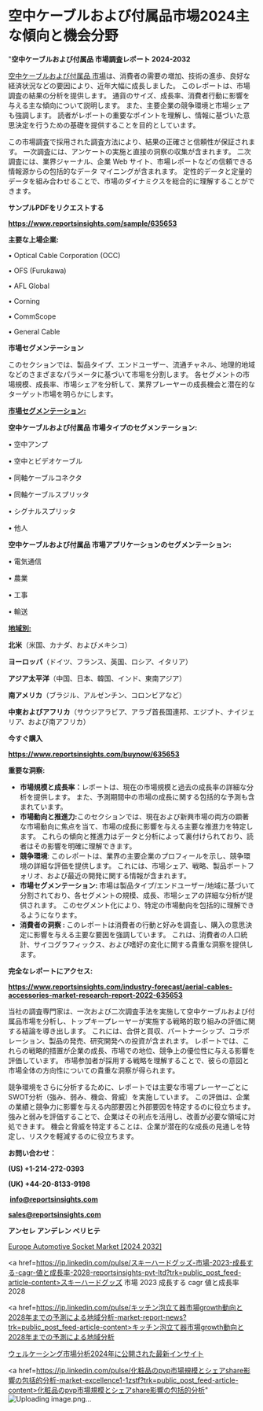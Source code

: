 # 空中ケーブルおよび付属品市場2024主な傾向と機会分野

"<strong>空中ケーブルおよび付属品 市場調査レポート 2024-2032</strong>

<a href=https://www.reportsinsights.com/sample/635653>空中ケーブルおよび付属品 市場</a>は、消費者の需要の増加、技術の進歩、良好な経済状況などの要因により、近年大幅に成長しました。 このレポートは、市場調査の結果の分析を提供します。 通貨のサイズ、成長率、消費者行動に影響を与える主な傾向について説明します。 また、主要企業の競争環境と市場シェアも強調します。 読者がレポートの重要なポイントを理解し、情報に基づいた意思決定を行うための基礎を提供することを目的としています。

この市場調査で採用された調査方法により、結果の正確さと信頼性が保証されます。 一次調査には、アンケートの実施と直接の洞察の収集が含まれます。 二次調査には、業界ジャーナル、企業 Web サイト、市場レポートなどの信頼できる情報源からの包括的なデータ マイニングが含まれます。 定性的データと定量的データを組み合わせることで、市場のダイナミクスを総合的に理解することができます。

<strong><b>サンプルPDFをリクエストする</b></strong>

<a href=https://www.reportsinsights.com/sample/635653><strong><u>https://www.reportsinsights.com/sample/635653</u></strong></a>

<strong>主要な上場企業:</strong>

• Optical Cable Corporation (OCC)

• OFS (Furukawa)

• AFL Global

• Corning

• CommScope

• General Cable

<strong>市場セグメンテーション</strong>

このセクションでは、製品タイプ、エンドユーザー、流通チャネル、地理的地域などのさまざまなパラメータに基づいて市場を分割します。 各セグメントの市場規模、成長率、市場シェアを分析して、業界プレーヤーの成長機会と潜在的なターゲット市場を明らかにします。

<strong><u>市場セグメンテーション</u></strong><strong><u>:</u></strong>

<strong>空中ケーブルおよび付属品 市場タイプのセグメンテーション:</strong>

• 空中アンプ

• 空中とビデオケーブル

• 同軸ケーブルコネクタ

• 同軸ケーブルスプリッタ

• シグナルスプリッタ

• 他人

<strong>空中ケーブルおよび付属品 市場アプリケーションのセグメンテーション:</strong>

• 電気通信

• 農業

• 工事

• 輸送

<strong><u>地域別</u></strong><strong><u>:</u></strong>

<strong>北米</strong>（米国、カナダ、およびメキシコ）

<strong>ヨーロッパ</strong>（ドイツ、フランス、英国、ロシア、イタリア）

<strong>アジア太平洋</strong>（中国、日本、韓国、インド、東南アジア）

<strong>南アメリカ</strong>（ブラジル、アルゼンチン、コロンビアなど）

<strong>中東およびアフリカ</strong>（サウジアラビア、アラブ首長国連邦、エジプト、ナイジェリア、および南アフリカ）

<strong>今すぐ購入</strong>

<a href=https://www.reportsinsights.com/buynow/635653><strong><u>https://www.reportsinsights.com/buynow/635653</u></strong></a>

<strong>重要な洞察:</strong>
<ul>
  <li><strong>市場規模と成長率：</strong>レポートは、現在の市場規模と過去の成長率の詳細な分析を提供します。 また、予測期間中の市場の成長に関する包括的な予測も含まれています。</li>
  <li><strong>市場動向と推進力:</strong>このセクションでは、現在および新興市場の両方の顕著な市場動向に焦点を当て、市場の成長に影響を与える主要な推進力を特定します。 これらの傾向と推進力はデータと分析によって裏付けられており、読者はその影響を明確に理解できます。</li>
  <li><strong>競争環境</strong>: このレポートは、業界の主要企業のプロフィールを示し、競争環境の詳細な評価を提供します。 これには、市場シェア、戦略、製品ポートフォリオ、および最近の開発に関する情報が含まれます。</li>
  <li><strong>市場セグメンテーション: </strong>市場は製品タイプ/エンドユーザー/地域に基づいて分割されており、各セグメントの規模、成長、市場シェアの詳細な分析が提供されます。 このセグメント化により、特定の市場動向を包括的に理解できるようになります。</li>
  <li><strong>消費者の洞察 : </strong>このレポートは消費者の行動と好みを調査し、購入の意思決定に影響を与える主要な要因を強調しています。 これは、消費者の人口統計、サイコグラフィックス、および嗜好の変化に関する貴重な洞察を提供します。</li>
</ul>
<strong>完全なレポートにアクセス:</strong>

<a href=https://www.reportsinsights.com/industry-forecast/aerial-cables-accessories-market-research-report-2022-635653><strong><u><b>https://www.reportsinsights.com/industry-forecast/aerial-cables-accessories-market-research-report-2022-635653</b></u></strong></a>

当社の調査専門家は、一次および二次調査手法を実施して空中ケーブルおよび付属品市場を分析し、トップキープレーヤーが実施する戦略的取り組みの評価に関する結論を導き出します。 これには、合併と買収、パートナーシップ、コラボレーション、製品の発売、研究開発への投資が含まれます。 レポートでは、これらの戦略的措置が企業の成長、市場での地位、競争上の優位性に与える影響を評価しています。 市場参加者が採用する戦略を理解することで、彼らの意図と市場全体の方向性についての貴重な洞察が得られます。

競争環境をさらに分析するために、レポートでは主要な市場プレーヤーごとにSWOT分析（強み、弱み、機会、脅威）を実施しています。 この評価は、企業の業績と競争力に影響を与える内部要因と外部要因を特定するのに役立ちます。 強みと弱みを評価することで、企業はその利点を活用し、改善が必要な領域に対処できます。 機会と脅威を特定することは、企業が潜在的な成長の見通しを特定し、リスクを軽減するのに役立ちます。

<strong>お問い合わせ：</strong>

<strong>(US) +1-214-272-0393</strong>

<strong>(UK) +44-20-8133-9198</strong>

<strong> </strong><a href=info@reportsinsights.com><strong><u>info@reportsinsights.com</u></strong></a>

<a href=sales@reportsinsights.com><strong><u>sales@reportsinsights.com</u></strong></a>

<strong>アンセレ アンデレン ベリヒテ</strong>

<a href=https://www.linkedin.com/pulse/europe-automotive-socket-markets-analysis-decision-makers-o4cwf/>Europe Automotive Socket Market [2024 2032]</a>

<a href=https://jp.linkedin.com/pulse/スキーハードグッズ-市場-2023-成長する-cagr-値と成長率-2028-reportsinsights-pvt-ltd?trk=public_post_feed-article-content>スキーハードグッズ 市場 2023 成長する cagr 値と成長率 2028</a>

<a href=https://jp.linkedin.com/pulse/キッチン泡立て器市場growth動向と2028年までの予測による地域分析-market-report-news?trk=public_post_feed-article-content>キッチン泡立て器市場growth動向と2028年までの予測による地域分析</a>

<a href=https://www.linkedin.com/pulse/ウェルケーシング市場分析2024年に公開された最新インサイト-community-market-research/>ウェルケーシング市場分析2024年に公開された最新インサイト</a>

<a href=https://jp.linkedin.com/pulse/化粧品のpvp市場規模とシェアshare影響の包括的分析-market-excellence1-1zstf?trk=public_post_feed-article-content>化粧品のpvp市場規模とシェアshare影響の包括的分析</a>"
![Uploading image.png…]()
